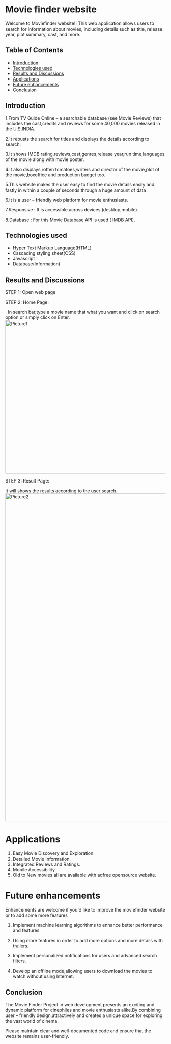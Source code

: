 # Movie finder website

Welcome to Moviefinder website!!
This web application allows users to search for information about movies, including details such as title, release
year, plot summary, cast, and more.



## Table of Contents

- [Introduction](#introduction)
- [Technologies used](#technologies-used)
- [Results and Discussions](#results-and-discussions)
- [Applications](#applications)
- [Future enhancements](#future-enhancements)
- [Conclusion](#conclusion)

## Introduction

1.From TV Guide Online – a searchable database (see Movie Reviews) that includes the cast,credits and reviews for some 40,000 movies released in the U.S,INDIA.

2.It rebusts the search for titles and displays the details according to search.

3.It shows  IMDB rating,reviews,cast,genres,release year,run time,languages of the movie along with movie poster.

4.It also displays rotten tomatoes,writers and director of the movie,plot of the movie,boxoffice and production budget too.

5.This website makes the user easy to find the movie details easily and fastly in within a couple of seconds through a huge amount of data

6.It is a user – friendly web platform for movie enthusiasts.
 
7.Responsive : It is accessible across devices (desktop,mobile).

8.Database : For this Movie Database API is used ( IMDB API).

## Technologies used

- Hyper Text Markup Language(HTML)
- Cascading styling sheet(CSS)
- Javascript
- Database(Information)

## Results and Discussions


STEP 1: Open web page 

STEP 2:  Home Page:

   In search bar,type a movie name that what you want and click on search option or simply click on Enter.
<img width="939" height="482" alt="Picture1" src="https://github.com/user-attachments/assets/1b3dffc9-ff7a-4641-b94a-d5259c17378d" />


STEP 3: Result Page:

   It will shows the results according to the user search.
<img width="1307" height="1030" alt="Picture2" src="https://github.com/user-attachments/assets/bbed78da-759a-461f-bee2-43524abf1b28" />



# Applications
1. Easy Movie Discovery and Exploration.
2. Detailed Movie Information.
3. Integrated Reviews and Ratings.
4. Mobile Accessibility.
5. Old to New movies all are available with adfree opensource website.


# Future enhancements
Enhancements are welcome if you'd like to improve the moviefinder website or to add some more features

1. Implement machine learning algorithms to enhance better performance and features

2. Using more features in order to add more options and more details with trailers.

3. Implement  personalized notifications for users and advanced search filters.

4. Develop an offline mode,allowing users to download the movies to watch without using Internet.


## Conclusion

The Movie Finder Project in web development presents an exciting and dynamic platform for cinephiles and movie enthusiasts alike.By combining user – friendly design,attractively and creates a unique space for exploring the vast world of cinema.



Please maintain clear and well-documented code and ensure that the website remains user-friendly.














